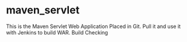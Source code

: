 # maven_servlet
This is the Maven Servlet Web Application Placed in Git.
Pull it and use it with Jenkins to build WAR.
Build Checking

